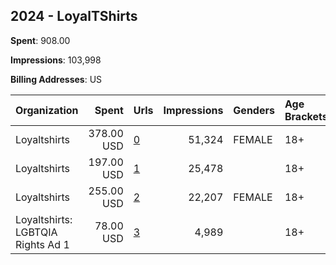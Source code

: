 ## 2024 - LoyalTShirts 
**Spent**: 908.00

**Impressions**: 103,998

**Billing Addresses**: US

|Organization|Spent|Urls|Impressions|Genders|Age Brackets|Country Codes|
|:---|---:|:---|---:|:---|:---|:---|
|Loyaltshirts|378.00 USD|[0](https://www.snap.com/political-ads/asset/eea41b3e55db8fd21f2d1270bd7fe563084e88efca6dd34ad62d25112886a39e?mediaType=png)|51,324|FEMALE|18+|united states|
|Loyaltshirts|197.00 USD|[1](https://www.snap.com/political-ads/asset/6da380812add68ca3b5b22be56f86b2413f8da7078d03d42ff44716cc46064a0?mediaType=png)|25,478||18+|united states|
|Loyaltshirts|255.00 USD|[2](https://www.snap.com/political-ads/asset/482445e18e534190d251f1de659033eff2a697c5f842260c72821c55a720e958?mediaType=png)|22,207|FEMALE|18+|united states|
|Loyaltshirts: LGBTQIA Rights Ad 1|78.00 USD|[3](https://www.snap.com/political-ads/asset/ca3fac0eaf59a7ce20b72bf08db3d52232e896ebfc03e0f2450fa305d5bbdaf6?mediaType=png)|4,989||18+|united states|
